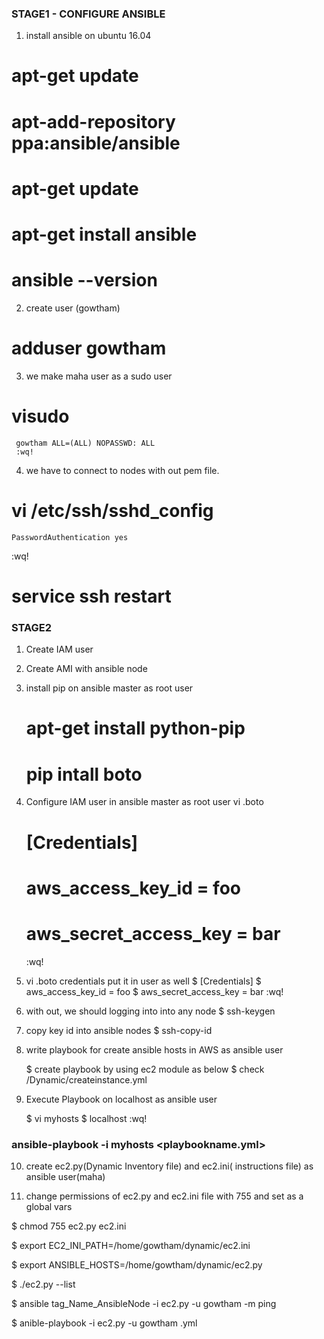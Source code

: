 ### STAGE1 - CONFIGURE ANSIBLE ###
1) install ansible on ubuntu 16.04 
  # apt-get update
  # apt-add-repository ppa:ansible/ansible
  # apt-get update
  # apt-get install ansible
  # ansible --version

2) create user (gowtham)
  # adduser gowtham

3) we make maha user as a sudo user
  #  visudo
     gowtham ALL=(ALL) NOPASSWD: ALL
     :wq!

4) we have to connect to nodes  with out pem file.
  # vi /etc/ssh/sshd_config
    PasswordAuthentication yes
   :wq!
  # service ssh restart

### STAGE2 ###
1) Create IAM user 
2) Create AMI with ansible node
3) install pip on ansible master as root user

   #  apt-get install python-pip
   #  pip intall boto

4) Configure IAM user in ansible master as root user
vi .boto
   #  [Credentials]
   #  aws_access_key_id = foo
   #  aws_secret_access_key = bar
   :wq!

5) vi .boto credentials put it in user as well
   $  [Credentials]
   $  aws_access_key_id = foo
   $  aws_secret_access_key = bar
   :wq!

6) with out, we should logging into into any node
   $ ssh-keygen

7) copy key id into ansible nodes
   $ ssh-copy-id <private ip of node>
 
8) write playbook for create ansible hosts in AWS as ansible user
   
     $ create playbook by using ec2 module as below
     $ check /Dynamic/createinstance.yml
     
9) Execute Playbook on localhost as ansible user

     $ vi myhosts
     $ localhost
 :wq!

 ### ansible-playbook -i myhosts <playbookname.yml>

10) create ec2.py(Dynamic Inventory file) and ec2.ini( instructions file) as ansible user(maha)

11) change permissions of ec2.py and ec2.ini file with 755 and set as a global vars
   
  $ chmod 755 ec2.py ec2.ini
  
  $ export EC2_INI_PATH=/home/gowtham/dynamic/ec2.ini

  $ export ANSIBLE_HOSTS=/home/gowtham/dynamic/ec2.py

  $ ./ec2.py --list

  $ ansible tag_Name_AnsibleNode -i ec2.py -u gowtham -m ping

  $ anible-playbook -i ec2.py -u gowtham  <playbookname>.yml



